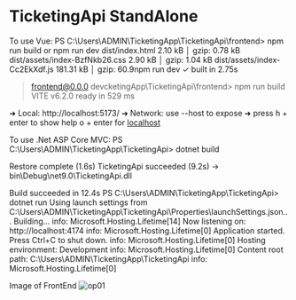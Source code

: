 # TicketingApi StandAlone

To use Vue:
PS C:\Users\ADMIN\TicketingApp\TicketingApi\frontend> npm run build or npm run dev
dist/index.html                   2.10 kB │ gzip:  0.78 kB
dist/assets/index-BzfNkb26.css    2.90 kB │ gzip:  1.04 kB
dist/assets/index-Cc2EkXdf.js   181.31 kB │ gzip: 60.9npm run dev
✓ built in 2.75s
> frontend@0.0.0 devcketingApp\TicketingApi\frontend> npm run build
  VITE v6.2.0  ready in 529 ms

  ➜  Local:   http://localhost:5173/
  ➜  Network: use --host to expose
  ➜  press h + enter to show help
o + enter for [localhost](http://localhost:5173/#create-ticket)

To use .Net ASP Core MVC:
PS C:\Users\ADMIN\TicketingApp\TicketingApi> dotnet build
>>
Restore complete (1.6s)
  TicketingApi succeeded (9.2s) → bin\Debug\net9.0\TicketingApi.dll

Build succeeded in 12.4s
PS C:\Users\ADMIN\TicketingApp\TicketingApi> dotnet run
Using launch settings from C:\Users\ADMIN\TicketingApp\TicketingApi\Properties\launchSettings.json...
Building...
info: Microsoft.Hosting.Lifetime[14]
      Now listening on: http://localhost:4174
info: Microsoft.Hosting.Lifetime[0]
      Application started. Press Ctrl+C to shut down.
info: Microsoft.Hosting.Lifetime[0]
      Hosting environment: Development
info: Microsoft.Hosting.Lifetime[0]
      Content root path: C:\Users\ADMIN\TicketingApp\TicketingApi
info: Microsoft.Hosting.Lifetime[0]

Image of FrontEnd 
![op01](https://github.com/user-attachments/assets/8f822a76-623b-4bd4-8fa8-7f7dfb5b6e5b)
